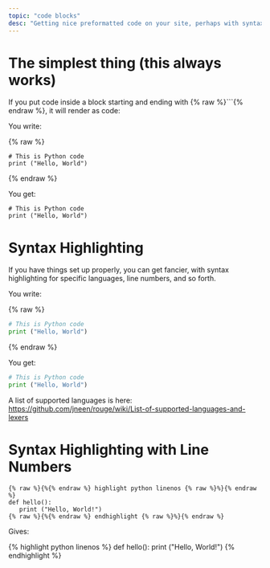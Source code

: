 ```yaml
---
topic: "code blocks"
desc: "Getting nice preformatted code on your site, perhaps with syntax highlighting and line numbers"
---
```


# The simplest thing (this always works)

If you put code inside a block starting and ending with {% raw %}```{% endraw %}, it will render as code:


You write:

{% raw %}
```
# This is Python code
print ("Hello, World")
```
{% endraw %}

You get:

```
# This is Python code
print ("Hello, World")
```

# Syntax Highlighting

If you have things set up properly, you can get fancier, with syntax highlighting for specific languages, line numbers, 
and so forth.

You write:

{% raw %}
```python
# This is Python code
print ("Hello, World")
```
{% endraw %}

You get:

```python
# This is Python code
print ("Hello, World")
```

A list of supported languages is here: <https://github.com/jneen/rouge/wiki/List-of-supported-languages-and-lexers>

# Syntax Highlighting with Line Numbers

```
{% raw %}{%{% endraw %} highlight python linenos {% raw %}%}{% endraw %}
def hello():
   print ("Hello, World!")
{% raw %}{%{% endraw %} endhighlight {% raw %}%}{% endraw %}
```

Gives:

{% highlight python linenos %}
def hello():
   print ("Hello, World!")
{% endhighlight %}
